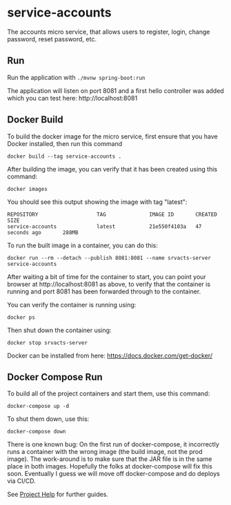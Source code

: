 # service-accounts

The accounts micro service, that allows users to register, login, change password, reset password, etc.

## Run

Run the application with
```./mvnw spring-boot:run```

The application will listen on port 8081 and a first hello controller was added which you can test here: http://localhost:8081

## Docker Build

To build the docker image for the micro service, first ensure that you have Docker installed, then run this command

```
docker build --tag service-accounts .
```

After building the image, you can verify that it has been created using this command:

```
docker images
```

You should see this output showing the image with tag "latest":

```
REPOSITORY                   TAG              IMAGE ID       CREATED              SIZE
service-accounts             latest           21e550f4103a   47 seconds ago       288MB
```

To run the built image in a container, you can do this:

```
docker run --rm --detach --publish 8081:8081 --name srvacts-server service-accounts
```

After waiting a bit of time for the container to start, you can point your browser at http://localhost:8081 as above, to verify that the container is running and port 8081 has been forwarded through to the container.

You can verify the container is running using:

```
docker ps
```

Then shut down the container using:

```
docker stop srvacts-server
```

Docker can be installed from here: https://docs.docker.com/get-docker/

## Docker Compose Run

To build all of the project containers and start them, use this command:

```
docker-compose up -d
```

To shut them down, use this:

```
docker-compose down
```

There is one known bug: On the first run of docker-compose, it incorrectly runs a container with the wrong image (the build image, not the prod image).  The work-around is to make sure that the JAR file is in the same place in both images.  Hopefully the folks at docker-compose will fix this soon.  Eventually I guess we will move off docker-compose and do deploys via CI/CD.

See [Project Help](HELP.md) for further guides.
